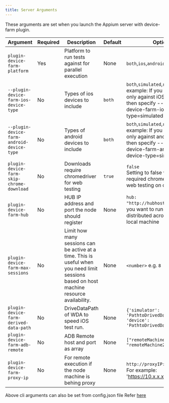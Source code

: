 ```yaml
---
title: Server Arguments
---
```


These arguments are set when you launch the Appium server with device-farm plugin.

| Argument                                 |Required| Description                                                                                                                               | Default | Options                                                                                                                                                  |
|------------------------------------------|---|-------------------------------------------------------------------------------------------------------------------------------------------|---------|----------------------------------------------------------------------------------------------------------------------------------------------------------|
| `plugin-device-farm-platform`            | Yes | Platform to run tests against for parallel execution                                                                                      | None    | `both`,`ios`,`android`                                                                                                                                   |
| `--plugin-device-farm-ios-device-type`   | No | Types of ios devices to include                                                                                                           | `both`  | `both`,`simulated`,`real`, For example: If you want to run only against iOS simulator then specify --plugin-device-farm-ios-device-type=simulated        |
| `--plugin-device-farm-android-device-type` | No | Types of android devices to include                                                                                                       | `both`  | `both`,`simulated`,`real`, For example: If you want to run only against android emulator then specify --plugin-device-farm-android-device-type=simulated |
| `plugin-device-farm-skip-chrome-download` | No | Downloads require chromedriver for web testing                                                                                            | `true`  | `false` <br/>Setting to false will download required chromedriver for web testing on chrome                                                              |
| `plugin-device-farm-hub`                 | No | HUB IP address and port the node should register                                                                                          | None    | `hub: "http://hubhost:hubport"`, If you want to run tests distributed across remote and local machine                                                    |
| `plugin-device-farm-max-sessions`        | No | Limit how many sessions can be active at a time. This is useful when you need limit sessions based on host machine resource availability. | None  | `<number>` e.g. `8`                                                                                                                                      |
| `plugin-device-farm-derived-data-path`   | No | DriveDataPath of WDA to speed iOS test run.                                                                                               | None  | `{'simulator': 'PathtoDrivedDataPath', 'device': 'PathtoDrivedDataPath'}`                                                                                |
| `plugin-device-farm-adb-remote`          | No | ADB Remote host and port as array                                                                                                         | None  | `["remoteMachine1IP:adbPort", "remoteMachine2IP:adbPort"]`                                                                                               |
| `plugin-device-farm-proxy-ip`            | No | For remote execution if the node machine is behing proxy                                                                                  | None  | `http://proxyIP:proxyPort`, For example: 'https://10.x.x.x:3333'                                                                                         |

Above cli arguments can also be set from config.json file Refer [here](https://github.com/AppiumTestDistribution/appium-device-farm/blob/main/sample-config.json)